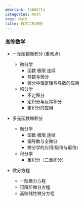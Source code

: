 ```yaml
---
abbrlink: f46067fa
categories: Math
tags: Math
title: 数学二知识图
---
```

### 高等数学

- 一元函数微积分 (重难点)
  - 微分学
    - 函数 极限 连续
    - 导数与微分
    - 微分中值定理与导数的应用
  - 积分学
    - 不定积分
    - 定积分与反常积分
    - 定积分的应用

- 多元函数微积分
  - 微分学 
    - 函数 极限 连续
    - 偏导数与全微分
    - 微分学的应用(极值与最值)
  - 积分学
    - 重积分（二重积分）

- 微分方程
  - 一阶微分方程
  - 可降阶微分方程
  - 高阶线性微分方程


